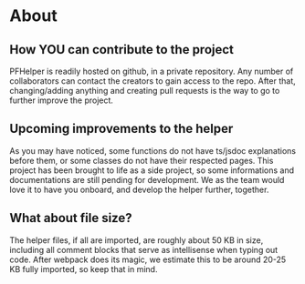 # About

## How YOU can contribute to the project

PFHelper is readily hosted on github, in a private repository. Any number of collaborators can contact the creators to gain access to the repo. After that, changing/adding anything and creating pull requests is the way to go to further improve the project.

## Upcoming improvements to the helper

As you may have noticed, some functions do not have ts/jsdoc explanations before them, or some classes do not have their respected pages. This project has been brought to life as a side project, so some informations and documentations are still pending for development. We as the team would love it to have you onboard, and develop the helper further, together.

## What about file size?

The helper files, if all are imported, are roughly about 50 KB in size, including all comment blocks that serve as intellisense when typing out code. After webpack does its magic, we estimate this to be around 20-25 KB fully imported, so keep that in mind.